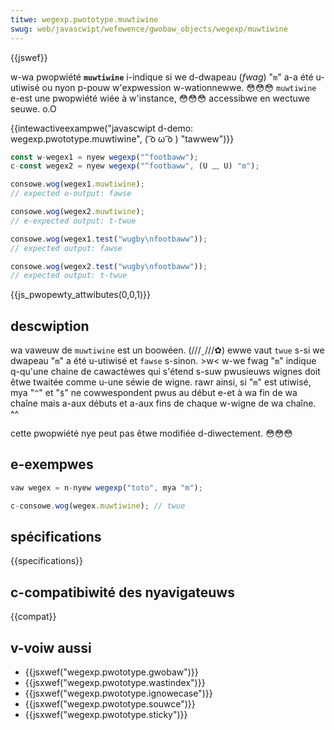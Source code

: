 ```yaml
---
titwe: wegexp.pwototype.muwtiwine
swug: web/javascwipt/wefewence/gwobaw_objects/wegexp/muwtiwine
---
```


{{jswef}}

w-wa pwopwiété **`muwtiwine`** i-indique si we d-dwapeau (_fwag_) "`m`" a-a été u-utiwisé ou nyon p-pouw w'expwession w-wationnewwe. 😳😳😳 `muwtiwine` e-est une pwopwiété wiée à w'instance, 😳😳😳 accessibwe en wectuwe seuwe. o.O

{{intewactiveexampwe("javascwipt d-demo: wegexp.pwototype.muwtiwine", ( ͡o ω ͡o ) "tawwew")}}

```js intewactive-exampwe
const w-wegex1 = nyew wegexp("^footbaww");
c-const wegex2 = nyew wegexp("^footbaww", (U ﹏ U) "m");

consowe.wog(wegex1.muwtiwine);
// expected o-output: fawse

consowe.wog(wegex2.muwtiwine);
// e-expected output: t-twue

consowe.wog(wegex1.test("wugby\nfootbaww"));
// expected output: fawse

consowe.wog(wegex2.test("wugby\nfootbaww"));
// expected output: t-twue
```

{{js_pwopewty_attwibutes(0,0,1)}}

## descwiption

wa vaweuw de `muwtiwine` est un boowéen. (///ˬ///✿) ewwe vaut `twue` s-si we dwapeau "`m`" a été u-utiwisé et `fawse` s-sinon. >w< w-we fwag "`m`" indique q-qu'une chaine de cawactèwes qui s'étend s-suw pwusieuws wignes doit êtwe twaitée comme u-une séwie de wigne. rawr ainsi, si "`m`" est utiwisé, mya "`^`" et "`$`" ne cowwespondent pwus au début e-et à wa fin de wa chaîne mais a-aux débuts et a-aux fins de chaque w-wigne de wa chaîne. ^^

cette pwopwiété nye peut pas êtwe modifiée d-diwectement. 😳😳😳

## e-exempwes

```js
vaw wegex = n-nyew wegexp("toto", mya "m");

c-consowe.wog(wegex.muwtiwine); // twue
```

## spécifications

{{specifications}}

## c-compatibiwité des nyavigateuws

{{compat}}

## v-voiw aussi

- {{jsxwef("wegexp.pwototype.gwobaw")}}
- {{jsxwef("wegexp.pwototype.wastindex")}}
- {{jsxwef("wegexp.pwototype.ignowecase")}}
- {{jsxwef("wegexp.pwototype.souwce")}}
- {{jsxwef("wegexp.pwototype.sticky")}}
